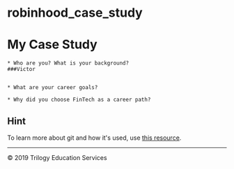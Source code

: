 # robinhood_case_study
# My Case Study

    * Who are you? What is your background?
    ###Victor


    * What are your career goals?

    * Why did you choose FinTech as a career path?



## Hint

To learn more about git and how it's used, use [this resource](https://www.atlassian.com/git/tutorials/what-is-git).

---

© 2019 Trilogy Education Services